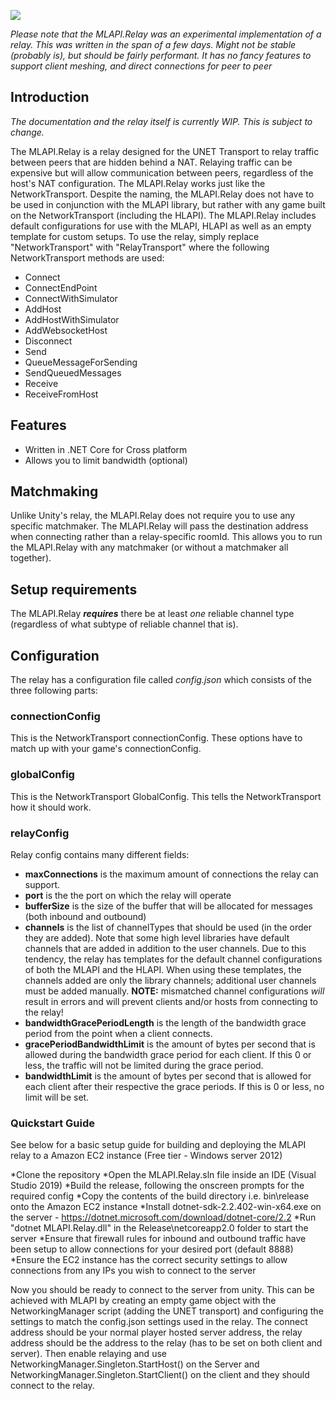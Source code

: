 
![](https://i.imgur.com/dJdKQYn.png)

_Please note that the MLAPI.Relay was an experimental implementation of a relay. This was written in the span of a few days. Might not be stable (probably is), but should be fairly performant. It has no fancy features to support client meshing, and direct connections for peer to peer_

## Introduction
_The documentation and the relay itself is currently WIP. This is subject to change._

The MLAPI.Relay is a relay designed for the UNET Transport to relay traffic between peers that are hidden behind a NAT. Relaying traffic can be expensive but will allow communication between peers, regardless of the host's NAT configuration. The MLAPI.Relay works just like the NetworkTransport. Despite the naming, the MLAPI.Relay does not have to be used in conjunction with the MLAPI library, but rather with any game built on the NetworkTransport (including the HLAPI). The MLAPI.Relay includes default configurations for use with the MLAPI, HLAPI as well as an empty template for custom setups. To use the relay, simply replace "NetworkTransport" with "RelayTransport" where the following NetworkTransport methods are used:
* Connect
* ConnectEndPoint
* ConnectWithSimulator
* AddHost
* AddHostWithSimulator
* AddWebsocketHost
* Disconnect
* Send
* QueueMessageForSending
* SendQueuedMessages
* Receive
* ReceiveFromHost

## Features
* Written in .NET Core for Cross platform
* Allows you to limit bandwidth (optional)

## Matchmaking
Unlike Unity's relay, the MLAPI.Relay does not require you to use any specific matchmaker. The MLAPI.Relay will pass the destination address when connecting rather than a relay-specific roomId. This allows you to run the MLAPI.Relay with any matchmaker (or without a matchmaker all together).

## Setup requirements
The MLAPI.Relay ***requires*** there be at least _one_ reliable channel type (regardless of what subtype of reliable channel that is).

## Configuration
The relay has a configuration file called *config.json* which consists of the three following parts:

### connectionConfig

This is the NetworkTransport connectionConfig. These options have to match up with your game's connectionConfig.

### globalConfig

This is the NetworkTransport GlobalConfig. This tells the NetworkTransport how it should work.

### relayConfig

Relay config contains many different fields:

* **maxConnections** is the maximum amount of connections the relay can support. 
* **port** is the the port on which the relay will operate
* **bufferSize** is the size of the buffer that will be allocated for messages (both inbound and outbound)
* **channels** is the list of channelTypes that should be used (in the order they are added). Note that some high level libraries have default channels that are added in addition to the user channels. Due to this tendency, the relay has templates for the default channel configurations of both the MLAPI and the HLAPI. When using these templates, the channels added are only the library channels; additional user channels must be added manually. **NOTE:** mismatched channel configurations *will* result in errors and will prevent clients and/or hosts from connecting to the relay!
* **bandwidthGracePeriodLength** is the length of the bandwidth grace period from the point when a client connects.
* **gracePeriodBandwidthLimit** is the amount of bytes per second that is allowed during the bandwidth grace period for each client. If this 0 or less, the traffic will not be limited during the grace period.
* **bandwidthLimit** is the amount of bytes per second that is allowed for each client after their respective the grace periods. If this is 0 or less, no limit will be set.

### Quickstart Guide

See below for a basic setup guide for building and deploying the MLAPI relay to a Amazon EC2 instance (Free tier - Windows server 2012)

*Clone the repository
*Open the MLAPI.Relay.sln file inside an IDE (Visual Studio 2019)
*Build the release, following the onscreen prompts for the required config
*Copy the contents of the build directory i.e. bin\release onto the Amazon EC2 instance
*Install dotnet-sdk-2.2.402-win-x64.exe on the server - https://dotnet.microsoft.com/download/dotnet-core/2.2
*Run "dotnet MLAPI.Relay.dll" in the Release\netcoreapp2.0 folder to start the server
*Ensure that firewall rules for inbound and outbound traffic have been setup to allow connections for your desired port (default 8888)
*Ensure the EC2 instance has the correct security settings to allow connections from any IPs you wish to connect to the server

Now you should be ready to connect to the server from unity. This can be achieved with MLAPI by creating an empty game object with the NetworkingManager script (adding the UNET transport) and configuring the settings to match the config.json settings used in the relay. The connect address should be your normal player hosted server address, the relay address should be the address to the relay (has to be set on both client and server). Then enable relaying and use NetworkingManager.Singleton.StartHost() on the Server and NetworkingManager.Singleton.StartClient() on the client and they should connect to the relay.
